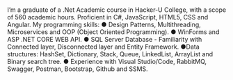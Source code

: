 ###
I’m a graduate of a .Net Academic course in Hacker-U College, with a scope of 560 academic hours.
Proficient in C#, JavaScript, HTML5, CSS and Angular.
My programming skills:
● Design Patterns, Multithreading, Microservices and OOP (Object Oriented Programming).
● WinForms and ASP .NET CORE WEB API.
● SQL Server Database - Familiarity with Connected layer, Disconnected layer and Entity Framework.
●Data structures: HashSet, Dictionary, Stack, Queue, LinkedList, ArrayList and Binary search tree.
● Experience with Visual Studio/Code, RabbitMQ, Swagger, Postman, Bootstrap, Github and SSMS.

<!--
**NatiaSva/NatiaSva** is a ✨ _special_ ✨ repository because its `README.md` (this file) appears on your GitHub profile.

Here are some ideas to get you started:

- 🔭 I’m currently working on ...
- 🌱 I’m currently learning ...
- 👯 I’m looking to collaborate on ...
- 🤔 I’m looking for help with ...
- 💬 Ask me about ...
- 📫 How to reach me: ...
- 😄 Pronouns: ...
- ⚡ Fun fact: ...
-->

